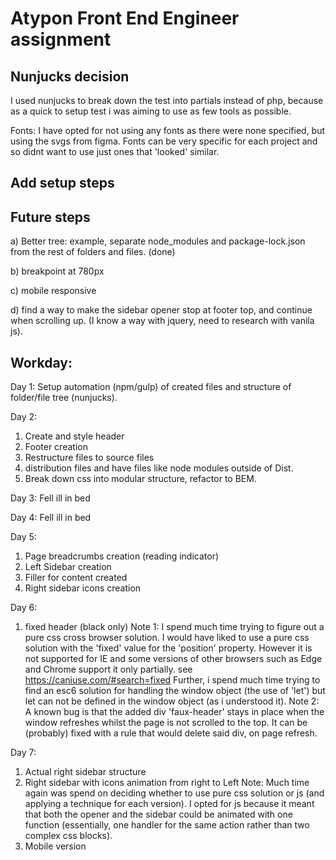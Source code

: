 Atypon Front End Engineer assignment
=================

Nunjucks decision
----------------

I used nunjucks to break down the test into partials instead of php, because as a quick to setup test i was aiming to use as few tools as possible.

Fonts:
I have opted for not using any fonts as there were none specified, but using the svgs from  figma. Fonts can be very specific for each project and so didnt want to use just ones that 'looked' similar.

Add setup steps
--------------

Future steps
--------------
a) Better tree: example, separate node_modules and package-lock.json from the rest of folders and files. (done)

b) breakpoint at 780px

c) mobile responsive

d) find a way to make the sidebar opener stop at footer top, and continue when scrolling up. (I know a way with jquery, need to research with vanila js).

Workday:
--------
Day 1: Setup automation (npm/gulp) of created files and structure of folder/file tree (nunjucks).

Day 2:
1) Create and style header
2) Footer creation
3) Restructure files to source files
4) distribution files and have files like node modules outside of Dist.
5) Break down css into modular structure, refactor to BEM.

Day 3: Fell ill in bed

Day 4: Fell ill in bed

Day 5:
1) Page breadcrumbs creation (reading indicator)
2) Left Sidebar creation
3) Filler for content created
4) Right sidebar icons creation

Day 6:
1) fixed header (black only)
Note 1:
I spend much time trying to figure out a pure css cross browser solution. I would have liked to use a pure css solution with the 'fixed' value for the 'position' property. However it is not supported for IE and some versions of other browsers such as Edge and Chrome support it only partially. see https://caniuse.com/#search=fixed
Further, i spend much time trying to find an esc6 solution for handling the window object (the use of 'let') but let can not be defined in the window object (as i understood it).
Note 2: A known bug is that the added div 'faux-header' stays in place when the window refreshes whilst the page is not scrolled to the top. It can be (probably) fixed with a rule that would delete said div, on page refresh.

Day 7:
1) Actual right sidebar structure
2) Right sidebar with icons animation from right to Left
Note: Much time again was spend on deciding whether to use pure css solution or js (and applying a technique for each version). I opted for js because it meant that both the opener and the sidebar could be animated with one function (essentially, one handler for the same action rather than two complex css blocks).
3) Mobile version
